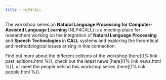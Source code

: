 ```yaml
---
title : NLP4CALL
---
```


The workshop series on **Natural Language Processing for Computer-Assisted Language Learning** (NLP4CALL) 
is a meeting place for researchers working on the integration of **Natural Language Processing** and **Speech Technologies** 
in **CALL** systems and exploring the theoretical and methodological issues arising in this connection. 

Find out more about the different editions of the workshop [here]({% link past_editions.html %}), check out the latest news [here]({% link news.html %}), or meet the people behind this workshop series [here]({% link people.html %}).



